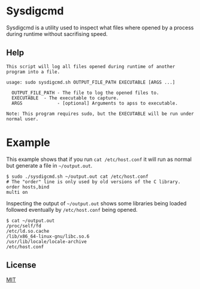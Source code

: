 # Sysdigcmd

Sysdigcmd is a utility used to inspect what files where opened by a process during runtime without sacrifising speed.

## Help

```text
This script will log all files opened during runtime of another program into a file.

usage: sudo sysdigcmd.sh OUTPUT_FILE_PATH EXECUTABLE [ARGS ...]

  OUTPUT_FILE_PATH - The file to log the opened files to.
  EXECUTABLE  - The executable to capture.
  ARGS             - [optional] Arguments to apss to executable.

Note: This program requires sudo, but the EXECUTABLE will be run under normal user.
```

# Example

This example shows that if you run `cat /etc/host.conf` it will run as normal
but generate a file in `~/output.out`.

```
$ sudo ./sysdigcmd.sh ~/output.out cat /etc/host.conf
# The "order" line is only used by old versions of the C library.
order hosts,bind
multi on
```
Inspecting the output of `~/output.out` shows some libraries being loaded
followed eventually by `/etc/host.conf` being opened.
```
$ cat ~/output.out
/proc/self/fd
/etc/ld.so.cache
/lib/x86_64-linux-gnu/libc.so.6
/usr/lib/locale/locale-archive
/etc/host.conf
```

## License
[MIT](https://choosealicense.com/licenses/mit/)
